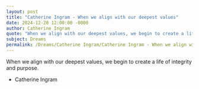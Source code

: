 ```yaml
---
layout: post
title: "Catherine Ingram - When we align with our deepest values"
date: 2024-12-28 12:00:00 -0000
author: Catherine Ingram
quote: "When we align with our deepest values, we begin to create a life of integrity and purpose."
subject: Dreams
permalink: /Dreams/Catherine Ingram/Catherine Ingram - When we align with our deepest values
---
```


When we align with our deepest values, we begin to create a life of integrity and purpose.

- Catherine Ingram
